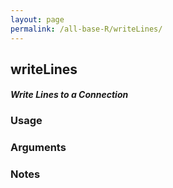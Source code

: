 ```yaml
---
layout: page
permalink: /all-base-R/writeLines/
---
```


## __writeLines__

#### _Write Lines to a Connection_

### Usage

### Arguments

### Notes
